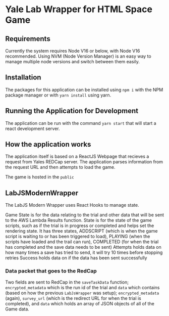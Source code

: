 # Yale Lab Wrapper for HTML Space Game

## Requirements
Currently the system requires Node V16 or below, with Node V16 recommended.  Using NVM (Node Version Manager) is an easy way to manage multiple node versions and switch between them easily.

## Installation
The packages for this application can be installed using `npm i` with the NPM package manager or with `yarn install` using yarn.

## Running the Application for Development
The application can be run with the command `yarn start` that will start a react development server.


## How the application works
The application itself is based on a ReactJS Webpage that recieves a request from Yales REDCap server.  The application parses information from the request URL and then attempts to load the game.

The game is hosted in the `public`

## LabJSModernWrapper

The LabJS Modern Wrapper uses React Hooks to manage state.

Game State is for the data relating to the trial and other data that will be sent to the AWS Lambda Results function.
State is for the state of the game scripts, such as if the trial is in progress or completed and helps set the rendering state.  It has three states, ADDSCRIPT (which is when the game script is waiting to or has been triggered to load), PLAYING (when the scripts have loaded and the trail can run), COMPLETED (for when the trial has completed and the save data needs to be sent)
Attempts holds data on how many times a save has tried to send, it will try 10 times before stopping retries
Success holds data on if the data has been sent successfully

### Data packet that goes to the RedCap

Two fields are sent to RedCap in the `saveTaskData` function; `encrypted_metadata` which is the run id of the trial and `data` which contains (based on how the previous `LabJsWrapper` was setup); `encrypted_metadata` (again), `survey_url` (which is the redirect URL for when the trial is completed), and `data` which holds an array of JSON objects of all of the Game data.
